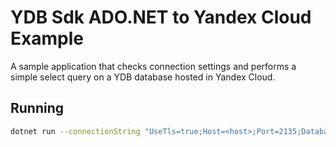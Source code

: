 # YDB Sdk ADO.NET to Yandex Cloud Example

A sample application that checks connection settings and performs a simple select query on a YDB database hosted in Yandex Cloud.

## Running

```bash
dotnet run --connectionString "UseTls=true;Host=<host>;Port=2135;Database=<database>" --saFilePath "<path/to/SaKey.json>"
```
